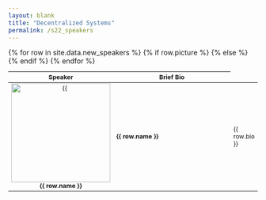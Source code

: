 ```yaml
---
layout: blank
title: "Decentralized Systems"
permalink: /s22_speakers
---
```


<table style="table-layout: fixed; font-size: 88%">
  <thead>
      <th style="width: 30%;"> Speaker </th>
      <th style="width: 70%;"> Brief Bio </th>
  </thead>
  <tbody>
    {% for row in site.data.new_speakers %}
      <tr>
        {% if row.picture %}
          <td style="text-align:center"><img style="object-fit:cover" width=200 height=200 src="./assets/{{ row.picture }}" alt={{ row.name }}> <b>{{ row.name }}</b> </td>
        {% else %} 
          <td> <b>{{ row.name }}</b> </td>      
        {% endif %}
        <td> {{ row.bio }} </td>
      </tr>
    {% endfor %}
  </tbody>
</table>

